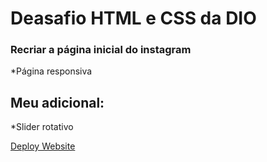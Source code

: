# Deasafio HTML e CSS da DIO

### Recriar a página inicial do instagram
*Página responsiva

## Meu adicional:
*Slider rotativo

[Deploy Website](https://recriando-instagram-laiskaori.netlify.app/)